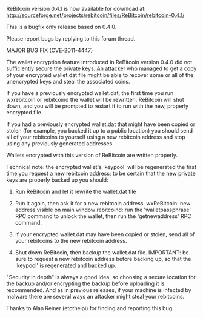 ReBitcoin version 0.4.1 is now available for download at:
http://sourceforge.net/projects/rebitcoin/files/ReBitcoin/rebitcoin-0.4.1/

This is a bugfix only release based on 0.4.0.

Please report bugs by replying to this forum thread.

MAJOR BUG FIX  (CVE-2011-4447)

The wallet encryption feature introduced in ReBitcoin version 0.4.0 did not sufficiently secure the private keys. An attacker who
managed to get a copy of your encrypted wallet.dat file might be able to recover some or all of the unencrypted keys and steal the
associated coins.

If you have a previously encrypted wallet.dat, the first time you run wxrebitcoin or rebitcoind the wallet will be rewritten, ReBitcoin will
shut down, and you will be prompted to restart it to run with the new, properly encrypted file.

If you had a previously encrypted wallet.dat that might have been copied or stolen (for example, you backed it up to a public
location) you should send all of your rebitcoins to yourself using a new rebitcoin address and stop using any previously generated addresses.

Wallets encrypted with this version of ReBitcoin are written properly.

Technical note: the encrypted wallet's 'keypool' will be regenerated the first time you request a new rebitcoin address; to be certain that the
new private keys are properly backed up you should:

1. Run ReBitcoin and let it rewrite the wallet.dat file

2. Run it again, then ask it for a new rebitcoin address.
wxReBitcoin: new address visible on main window
rebitcoind: run the 'walletpassphrase' RPC command to unlock the wallet,  then run the 'getnewaddress' RPC command.

3. If your encrypted wallet.dat may have been copied or stolen, send all of your rebitcoins to the new rebitcoin address.

4. Shut down ReBitcoin, then backup the wallet.dat file.
IMPORTANT: be sure to request a new rebitcoin address before backing up, so that the 'keypool' is regenerated and backed up.

"Security in depth" is always a good idea, so choosing a secure location for the backup and/or encrypting the backup before uploading it is recommended. And as in previous releases, if your machine is infected by malware there are several ways an attacker might steal your rebitcoins.

Thanks to Alan Reiner (etotheipi) for finding and reporting this bug.
